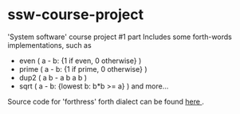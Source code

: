 # ssw-course-project
'System software' course project
#1 part
Includes some forth-words implementations, such as 
* even ( a - b: {1 if even, 0 otherwise} )
* prime ( a - b: {1 if prime, 0 otherwise} )
* dup2 ( a b - a b a b ) 
* sqrt ( a - b: {lowest b: b*b >= a} )
and more...

Source code for 'forthress' forth dialect can be found <a href="https://github.com/sayon/forthress"> here </a>.
